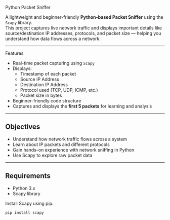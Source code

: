  Python Packet Sniffer

A lightweight and beginner-friendly **Python-based Packet Sniffer** using the `Scapy` library.  
This project captures live network traffic and displays important details like source/destination IP addresses, protocols, and packet size — helping you understand how data flows across a network.

---

Features

-  Real-time packet capturing using `Scapy`
- Displays:
  - Timestamp of each packet
  - Source IP Address
  - Destination IP Address
  - Protocol used (TCP, UDP, ICMP, etc.)
  - Packet size in bytes
-  Beginner-friendly code structure
-  Captures and displays the **first 5 packets** for learning and analysis

---

##  Objectives

- Understand how network traffic flows across a system
- Learn about IP packets and different protocols
- Gain hands-on experience with network sniffing in Python
- Use Scapy to explore raw packet data

---

##  Requirements

- Python 3.x
- Scapy library

Install Scapy using pip:

```bash
pip install scapy
